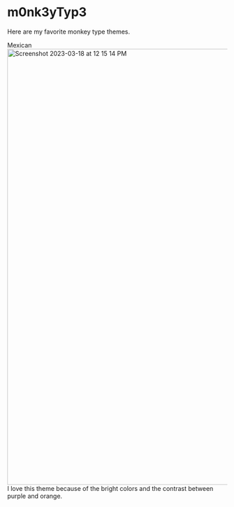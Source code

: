 # m0nk3yTyp3
Here are my favorite monkey type themes. 

Mexican
<img width="996" alt="Screenshot 2023-03-18 at 12 15 14 PM" src="https://user-images.githubusercontent.com/74465738/226126354-d654dfab-4ba7-4ad7-88f1-12030e1a0c4d.png">
I love this theme because of the bright colors and the contrast between purple and orange.
